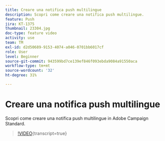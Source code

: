 ```yaml
---
title: Creare una notifica push multilingue
description: Scopri come creare una notifica push multilingue.
feature: Push
jira: KT-1375
thumbnail: 23304.jpg
doc-type: feature video
activity: use
team: TM
exl-id: d2d50689-9153-4074-a046-0701bb6017cf
role: User
level: Beginner
source-git-commit: 943599bd7ce139ef846f093ebda9084a91550aca
workflow-type: tm+mt
source-wordcount: '32'
ht-degree: 31%

---
```


# Creare una notifica push multilingue

Scopri come creare una notifica push multilingue in Adobe Campaign Standard.

>[!VIDEO](https://video.tv.adobe.com/v/23304?learn=on){transcript=true}

